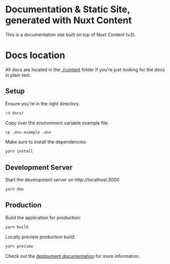 # Documentation & Static Site, generated with Nuxt Content
This is a documentation site built on top of Nuxt Content (v3).

# Docs location
All docs are located in the [./content](./content/docs) folder if you're just looking for the docs in plain text.

## Setup

Ensure you're in the right directory.

```bash
cd docs/
```

Copy over the environment variable example file.

```bash
cp .env.example .env
```

Make sure to install the dependencies:

```bash
yarn install
```

## Development Server

Start the development server on http://localhost:3000

```bash
yarn dev
```

## Production

Build the application for production:

```bash
yarn build
```

Locally preview production build:

```bash
yarn preview
```

Check out the [deployment documentation](https://nuxt.com/docs/getting-started/deployment) for more information.
